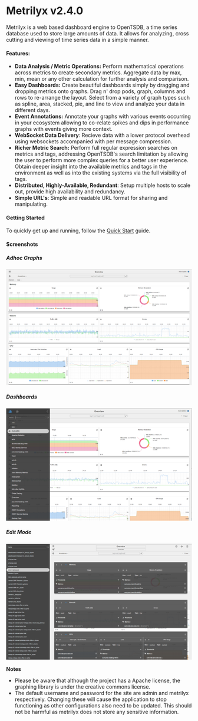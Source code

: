 Metrilyx v2.4.0
===============
Metrilyx is a web based dashboard engine to OpenTSDB, a time series database used to store large amounts of data.  It allows for analyzing, cross cutting and viewing of time series data in a simple manner.

#### Features:
- **Data Analysis / Metric Operations:** Perform mathematical operations across metrics to create secondary metrics.  Aggregate data by max, min, mean or any other calculation for further analysis and comparison.
- **Easy Dashboards:** Create beautiful dashboards simply by dragging and dropping metrics onto graphs.  Drag n' drop pods, graph, columns and rows to re-arrange the layout.  Select from a variety of graph types such as spline, area, stacked, pie, and line to view and analyze your data in different days.
- **Event Annotations:** Annotate your graphs with various events occurring in your ecosystem allowing to co-relate spikes and dips in performance graphs with events giving more context.
- **WebSocket Data Delivery**: Recieve data with a lower protocol overhead using websockets accompanied with per message compression.
- **Richer Metric Search:** Perform full regular expression searches on metrics and tags,  addressing OpenTSDB's search limitation by allowing the user to perform more complex queries for a better user experience.  Obtain deeper insight into the available metrics and tags in the environment as well as into the existing systems via the full visibility of tags.
- **Distributed, Highly-Available, Redundant**: Setup multiple hosts to scale out, provide high availability and redundancy.
- **Simple URL's**: Simple and readable URL format for sharing and manipulating.

#### Getting Started
To quickly get up and running, follow the  [Quick Start](https://github.com/Ticketmaster/metrilyx-2.0/blob/master/docs/QuickStart.rst "Quick Start") guide.

#### Screenshots
##### Adhoc Graphs
![Alt text](www/imgs/readme/screenshot_1.png)
##### Dashboards
![Alt text](www/imgs/readme/screenshot_2.png)
##### Edit Mode
![Alt text](www/imgs/readme/screenshot_3.png)

**Notes**

- Please be aware that although the project has a Apache license, the graphing library is under the creative commons license.
- The default username and password for the site are admin and metrilyx respectively. Changing these will cause the application to stop functioning as other configurations also need to be updated.  This should not be harmful as metrilyx does not store any sensitive information.
